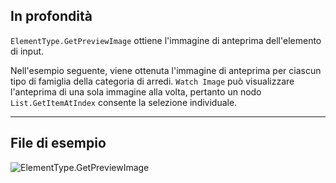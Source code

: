## In profondità
`ElementType.GetPreviewImage` ottiene l'immagine di anteprima dell'elemento di input.

Nell'esempio seguente, viene ottenuta l'immagine di anteprima per ciascun tipo di famiglia della categoria di arredi. `Watch Image` può visualizzare l'anteprima di una sola immagine alla volta, pertanto un nodo `List.GetItemAtIndex` consente la selezione individuale.
___
## File di esempio

![ElementType.GetPreviewImage](./Revit.Elements.ElementType.GetPreviewImage_img.jpg)
